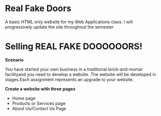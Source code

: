 # Real Fake Doors
A basic HTML only website for my Web Applications class. I will progressively update the site throughout the semester

# Selling REAL FAKE DOOOOOORS!
**Scenario**

You have started your own business in a traditional brick-and-mortar facilityand you need to develop a website. The website will be developed in stages.Each assignment represents an upgrade to your website.

**Create a website with three pages**
* Home page
* Products or Services page
* About Us/Contact Us Page
